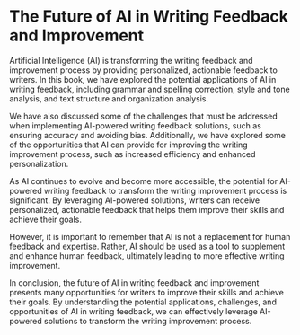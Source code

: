 The Future of AI in Writing Feedback and Improvement
===========================================================================

Artificial Intelligence (AI) is transforming the writing feedback and improvement process by providing personalized, actionable feedback to writers. In this book, we have explored the potential applications of AI in writing feedback, including grammar and spelling correction, style and tone analysis, and text structure and organization analysis.

We have also discussed some of the challenges that must be addressed when implementing AI-powered writing feedback solutions, such as ensuring accuracy and avoiding bias. Additionally, we have explored some of the opportunities that AI can provide for improving the writing improvement process, such as increased efficiency and enhanced personalization.

As AI continues to evolve and become more accessible, the potential for AI-powered writing feedback to transform the writing improvement process is significant. By leveraging AI-powered solutions, writers can receive personalized, actionable feedback that helps them improve their skills and achieve their goals.

However, it is important to remember that AI is not a replacement for human feedback and expertise. Rather, AI should be used as a tool to supplement and enhance human feedback, ultimately leading to more effective writing improvement.

In conclusion, the future of AI in writing feedback and improvement presents many opportunities for writers to improve their skills and achieve their goals. By understanding the potential applications, challenges, and opportunities of AI in writing feedback, we can effectively leverage AI-powered solutions to transform the writing improvement process.
